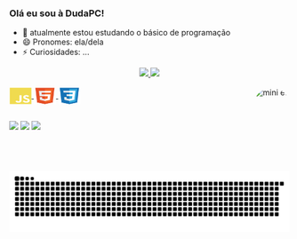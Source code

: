 ### Olá eu sou à DudaPC!


- 🌱 atualmente estou estudando o básico de programação
- 😄 Pronomes: ela/dela
- ⚡ Curiosidades: ...

<div align="center">
  <a href="https://github.com/DudaPC">
  <img height="180em" src="https://github-readme-stats.vercel.app/api?username=DudaPC&show_icons=true&theme=dracula&include_all_commits=true&count_private=true"/>
  <img height="180em" src="https://github-readme-stats.vercel.app/api/top-langs/?username=DudaPC&layout=compact&langs_count=7&theme=dracula"/>
</div>
  
  <div style="display: inline_block"><br>
  <img align="center" alt="Js" height="30" width="40" src="https://raw.githubusercontent.com/devicons/devicon/master/icons/javascript/javascript-plain.svg">
  <img align="center" alt="HTML" height="30" width="40" src="https://raw.githubusercontent.com/devicons/devicon/master/icons/html5/html5-original.svg">
  <img align="center" alt="CSS" height="30" width="40" src="https://raw.githubusercontent.com/devicons/devicon/master/icons/css3/css3-original.svg">
    <!--Mini eu-->
  <img align="right" alt="mini eu" height="150" style="border-radius:50px;" src="https://user-images.githubusercontent.com/91339092/140979453-e94c34ba-898a-4e75-a15a-1dd7161c9ec3.png">
    <!--Mini eu brava-->
  <!--<img align="right" alt="mini eu brava" height="150" style="border-radius:50px;" src="https://user-images.githubusercontent.com/91339092/140980543-42bb9097-3835-47dd-b3e1-272d0bce6fec.png">-->
    <!--Mini eu Gif-->
    <!--<img align="right" alt="gif mini eu" height="150" style="border-radius:50px;" src="https://www.canva.com/design/DAEvQgf0XZ8/2JuCvZZDfyaWEmfdXHU9fQ/watch?utm_content=DAEvQgf0XZ8&utm_campaign=designshare&utm_medium=link&utm_source=shareyourdesignpanel">-->
</div>
  
  ##
  
<div>
  <!--iNSTAGRAN-->
  <a href="https://instagram.com/matrona_pc" target="_blank"><img src="https://img.shields.io/badge/Instagram-E4405F?style=for-the-badge&logo=instagram&logoColor=white" target="_blank"></a>
 <!--DISCORD-->
<!--<a href="https://discord.gg/pDbY76q8Qf" target="_blank"><img src="https://img.shields.io/badge/Discord-7289DA?style=for-the-badge&logo=discord&logoColor=white" target="_blank"></a>-->
  <!--GMAIL-->
  <a href = "mailto:mariadudacunha2016@gmail.com"><img src="https://img.shields.io/badge/Gmail-D14836?style=for-the-badge&logo=gmail&logoColor=white" target="_blank"></a>
  <a href="https://www.tiktok.com/@matronapc" target="_blank"><img src="https://img.shields.io/badge/TikTok-000000?style=for-the-badge&logo=tiktok&logoColor=white" target="_blank"></a>
</div>

![Snake animation](https://github.com/DudaPC/DudaPC/blob/output/github-contribution-grid-snake.svg)
  
  
